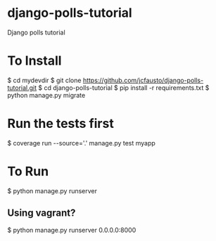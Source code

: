# django-polls-tutorial
Django polls tutorial

# To Install
$ cd mydevdir
$ git clone https://github.com/jcfausto/django-polls-tutorial.git
$ cd django-polls-tutorial
$ pip install -r requirements.txt
$ python manage.py migrate

# Run the tests first
$ coverage run --source='.' manage.py test myapp

# To Run
$ python manage.py runserver

## Using vagrant?
$ python manage.py runserver 0.0.0.0:8000
